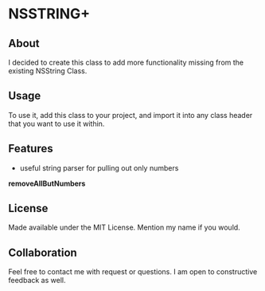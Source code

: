 NSSTRING+
=======================

About
-----

I decided to create this class to add more functionality missing from the existing NSString Class.

Usage
-----

To use it, add this class to your project, and import it into any class header that you want to use it within. 

Features
--------------
- useful string parser for pulling out only numbers

**removeAllButNumbers**


License
-------

Made available under the MIT License. Mention my name if you would.

Collaboration
-------------

Feel free to contact me with request or questions. I am open to constructive feedback as well.